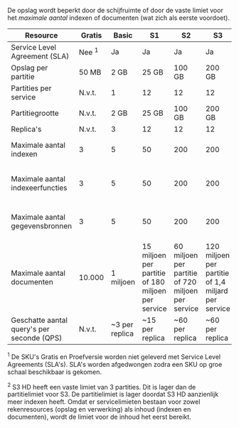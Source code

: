De opslag wordt beperkt door de schijfruimte of door de vaste limiet voor het *maximale aantal* indexen of documenten (wat zich als eerste voordoet).

| Resource | Gratis | Basic | S1 | S2 | S3 | S3 HD |
| --- | --- | --- | --- | --- | --- | --- |
| Service Level Agreement (SLA) |Nee <sup>1</sup> |Ja |Ja |Ja |Ja |Ja |
| Opslag per partitie |50 MB |2 GB |25 GB |100 GB |200 GB |200 GB |
| Partities per service |N.v.t. |1 |12 |12 |12 |3 <sup>2</sup> |
| Partitiegrootte |N.v.t. |2 GB |25 GB |100 GB |200 GB |200 GB |
| Replica's |N.v.t. |3 |12 |12 |12 |12 |
| Maximale aantal indexen |3 |5 |50 |200 |200 |1000 per partitie of 3000 per service |
| Maximale aantal indexeerfuncties |3 |5 |50 |200 |200 |Geen ondersteuning voor indexeerfuncties |
| Maximale aantal gegevensbronnen |3 |5 |50 |200 |200 |Geen ondersteuning voor indexeerfuncties |
| Maximale aantal documenten |10.000 |1 miljoen |15 miljoen per partitie of 180 miljoen per service |60 miljoen per partitie of 720 miljoen per service |120 miljoen per partitie of 1,4 miljard per service |1 miljoen per index of 200 miljoen per partitie |
| Geschatte aantal query's per seconde (QPS) |N.v.t. |~3 per replica |~15 per replica |~60 per replica |~60 per replica |>60 per replica |

<sup>1</sup> De SKU's Gratis en Proefversie worden niet geleverd met Service Level Agreements (SLA's). SLA's worden afgedwongen zodra een SKU op groe schaal beschikbaar is gekomen.

<sup>2</sup> S3 HD heeft een vaste limiet van 3 partities. Dit is lager dan de partitielimiet voor S3. De partitielimiet is lager doordat S3 HD aanzienlijk meer indexen heeft. Omdat er servicelimieten bestaan voor zowel rekenresources (opslag en verwerking) als inhoud (indexen en documenten), wordt de limiet voor de inhoud het eerst bereikt.


<!--HONumber=Feb17_HO2-->


